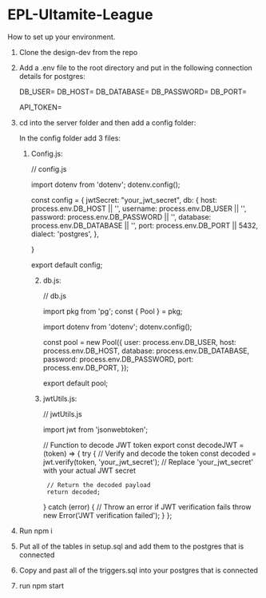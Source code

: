 # EPL-Ultamite-League

How to set up your environment.

1. Clone the design-dev from the repo
2. Add a .env file to the root directory and put in the following connection details for postgres:
    
 
    
    DB_USER=
    DB_HOST=
    DB_DATABASE=
    DB_PASSWORD=
    DB_PORT=
    
    API_TOKEN=

    
3. cd into the server folder and then add a config folder:
    
    In the config folder add 3 files:
    
    1. Config.js: 
        
    
        // config.js
        
        import dotenv from 'dotenv';
        dotenv.config();
        
        const config = {
            jwtSecret: "your_jwt_secret",
            db: {
                host: process.env.DB_HOST || '',
                username: process.env.DB_USER || '', 
                password: process.env.DB_PASSWORD || '', 
                database: process.env.DB_DATABASE || '', 
                port: process.env.DB_PORT || 5432, 
                dialect: 'postgres',
            },
          
        }
        
        export default config;
        

        
        2. db.js:
            
            
            // db.js
            
            import pkg from 'pg';
            const { Pool } = pkg;
            
            import dotenv from 'dotenv';
            dotenv.config();
            
            const pool = new Pool({
              user: process.env.DB_USER,
              host: process.env.DB_HOST,
              database: process.env.DB_DATABASE,
              password: process.env.DB_PASSWORD,
              port: process.env.DB_PORT,
            });
            
            export default pool;
            
        
            
        3. jwtUtils.js:
            
     
            // jwtUtils.js
            
            import jwt from 'jsonwebtoken';
            
            // Function to decode JWT token
            export const decodeJWT = (token) => {
              try {
                // Verify and decode the token
                const decoded = jwt.verify(token, 'your_jwt_secret'); // Replace 'your_jwt_secret' with your actual JWT secret
            
                // Return the decoded payload
                return decoded;
              } catch (error) {
                // Throw an error if JWT verification fails
                throw new Error('JWT verification failed');
              }
            };
     
      
            

4. Run npm i
5. Put all of the tables in setup.sql and add them to the postgres that is connected
6. Copy and past all of the triggers.sql into your postgres that is connected
7. run npm start
